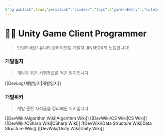 ```yaml
---
{"dg-publish":true,"permalink":"/index/","tags":["gardenEntry"],"noteIcon":"","created":"2025-07-19T17:50:27.279+09:00","updated":"2025-07-20T03:21:36.613+09:00"}
---
```


# 👨‍💻 Unity Game Client Programmer

> 안녕하세요! 유니티 클라이언트 개발자 JIN5EOK의 노트입니다! 

### 개발일지

> 개발중 겪은 시행착오를 적은 일지입니다

[[DevLog/개발일지\|개발일지]]
### 개발위키

> 개발 관련 지식들을 정리해둔 위키입니다
 
[[DevWiki/Algorithm Wiki\|Algorithm Wiki]]
[[DevWiki/CS Wiki\|CS Wiki]]
[[DevWiki/CSharp Wiki\|CSharp Wiki]]
[[DevWiki/Data Structure Wiki\|Data Structure Wiki]]
[[DevWiki/Unity Wiki\|Unity Wiki]]
